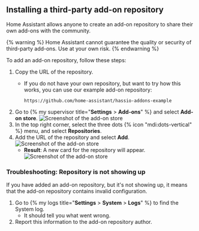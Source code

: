 ## Installing a third-party add-on repository

Home Assistant allows anyone to create an add-on repository to share their own add-ons with the community.

{% warning %}
Home Assistant cannot guarantee the quality or security of third-party add-ons. Use at your own risk.
{% endwarning %}

To add an add-on repository, follow these steps:

1. Copy the URL of the repository.
   - If you do not have your own repository, but want to try how this works, you can use our example add-on repository:

        ```text
        https://github.com/home-assistant/hassio-addons-example
        ```
2. Go to {% my supervisor title="**Settings** > **Add-ons**" %} and select **Add-on store**.
   ![Screenshot of the add-on store](/images/getting-started/add-ons.png)
3. In the top right corner, select the three dots {% icon "mdi:dots-vertical" %} menu, and select **Repositories**.
4. Add the URL of the repository and select **Add**.
   ![Screenshot of the add-on store](/images/hassio/screenshots/adding_repositories.png)
   - **Result**: A new card for the repository will appear.
   ![Screenshot of the add-on store](/images/hassio/screenshots/add-ons-community_example.png)

### Troubleshooting: Repository is not showing up

If you have added an add-on repository, but it's not showing up, it means that the add-on repository contains invalid configuration.

1. Go to {% my logs title="**Settings** > **System** > **Logs**" %} to find the System log.
   - It should tell you what went wrong.
2. Report this information to the add-on repository author.

